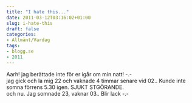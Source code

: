 ```yaml
---
title: "I hate this..."
date: 2011-03-12T03:16:02+01:00
slug: i-hate-this
draft: false
categories:
- Allmänt/Vardag
tags:
- blogg.se
- 2011
---
```

Aarh! jag berättade inte för er igår om min natt! -.-  
jag gick och la mig 22 och vaknade 4 timmar senare vid 02.. Kunde inte somna förrens 5.30 igen. SJUKT STGÖRANDE.  
och nu. Jag somnade 23, vaknar 03.. Blir lack -.-
